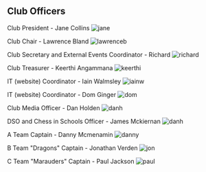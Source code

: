 ## Club Officers

Club President - Jane Collins
<img src="/jane_president.jpg" alt="jane">

Club Chair - Lawrence Bland
<img src="/LawrenceBlandSmall.jpg" alt="lawrenceb">

Club Secretary and External Events Coordinator - Richard
<img src="/richard_events.jpg" alt="richard">

Club Treasurer - Keerthi Angammana
<img src="/keerthi.jpg" alt="keerthi">

IT (website) Coordinator - Iain Walmsley
<img src="/IainWalmsleySmall.jpg" alt="iainw">

IT (website) Coordinator - Dom Ginger
<img src="/dom_web.jpg" alt="dom">

Club Media Officer - Dan Holden
<img src="/DanHoldenSmall.jpg" alt="danh">

DSO and Chess in Schools Officer - James Mckiernan 
<img src="james_mckiernan.jpg" alt="danh">

A Team Captain - Danny Mcmenamin
<img src="/danny_a_team.jpg" alt="danny">

B Team "Dragons" Captain - Jonathan Verden
<img src="/jon_b_team.jpg" alt="jon">

C Team "Marauders" Captain - Paul Jackson
<img src="/paul_c_team.jpg" alt="paul">

